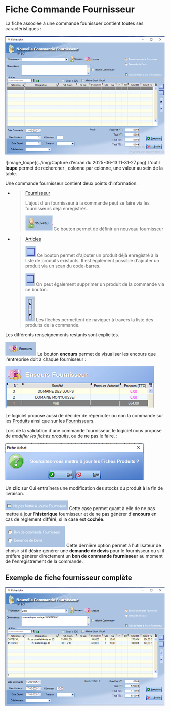 # Fiche Commande Fournisseur

La fiche associée à une commande founissuer contient toutes ses caractéristiques :

![image-20250613150910501](../img/image-20250613150910501.png)

![image_loupe](../img/Capture d’écran du 2025-06-13 11-31-27.png)  L'outil **loupe** permet de rechercher , colonne par colonne, une valeur au sein de la table.



Une commande fournisseur contient deux points d'information:

- > [Fournisseur](../fournisseurs/ficheFournisseur.md)
  >
  > L'ajout d'un fournisseur à la commande peut se faire via les fournisseurs déjà enregistrés.
  >
  > ![image-20250613154838806](../img/image-20250613154838806.png)  Ce bouton permet de définir un nouveau fournisseur

- > [Articles](../produits/ficheProduits.md)
  >
  > ![image-20250613155016978](../img/image-20250613155016978.png)  Ce bouton permet d'ajouter un produit déjà enregistré à la liste de produits existants. Il est également possible d'ajouter un produit via un scan du code-barres.
  >
  > ![image-20250613155115504](../img/image-20250613155115504.png)  On peut également supprimer un produit de la commande via ce bouton.
  >
  > ![image-20250613155251498](../img/image-20250613155251498.png) Les flèches permettent de naviguer à travers la liste des produits de la commande.



Les différents renseignements restants sont explicites.



![image-20250613155354537](../img/image-20250613155354537.png) Le bouton **encours** permet de visualiser les encours que l'entreprise doit à chaque fournisseur : 

![image-20250613155706750](../img/image-20250613155706750.png)



Le logiciel propose aussi de décider de répercuter ou non la commande sur les [Produits](../produits/ficheProduits.md) ainsi que sur les [Fournisseurs](../fournisseurs/ficheFournisseur.md).

Lors de la validation d'une commande fournisseur, le logiciel nous propose de _modifier les fiches produits_,  ou de ne pas le faire. :

![image-20250613160449675](../img/image-20250613160449675.png)

Un **clic** sur Oui entraînera une modification des stocks du produit à la fin de livraison.

![image-20250613161349517](../img/image-20250613161349517.png)  Cette case permet quant à elle de ne pas mettre à jour l'**historique** fournisseur et de ne pas générer d'**encours** en cas de règlement différé, si la case est **cochée**.



![image-20250613161604175](../img/image-20250613161604175.png)  Cette dernière option permet à l'utilisateur de choisir si il désire générer une **demande de devis** pour le fournisseur ou si il préfère générer directement un **bon de commande fournisseur** au moment de l'enregistrement de la commande.







## Exemple de fiche fournisseur complète



![image-20250613154627665](../img/image-20250613154627665.png)



